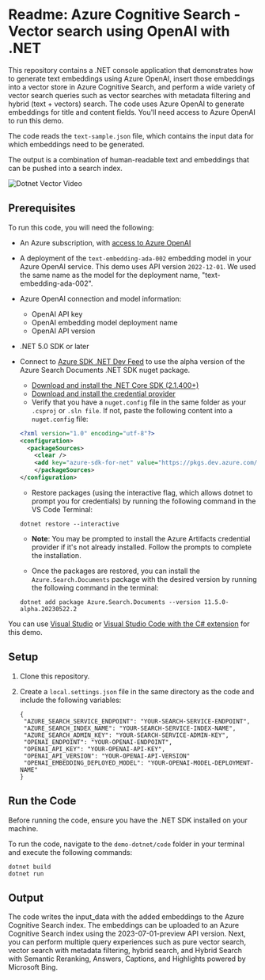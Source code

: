 # Readme: Azure Cognitive Search - Vector search using OpenAI with .NET

This repository contains a .NET console application that demonstrates how to generate text embeddings using Azure OpenAI, insert those embeddings into a vector store in Azure Cognitive Search, and perform a wide variety of vector search queries such as vector searches with metadata filtering and hybrid (text + vectors) search. The code uses Azure OpenAI to generate embeddings for title and content fields. You'll need access to Azure OpenAI to run this demo.

The code reads the `text-sample.json` file, which contains the input data for which embeddings need to be generated.

The output is a combination of human-readable text and embeddings that can be pushed into a search index.

![Dotnet Vector Video](https://github.com/Azure/cognitive-search-vector-pr/blob/main/demo-dotnet/data/images/dotnet-vector-video.gif?raw=true)

## Prerequisites

To run this code, you will need the following:

- An Azure subscription, with [access to Azure OpenAI](https://aka.ms/oai/access)
- A deployment of the `text-embedding-ada-002` embedding model in your Azure OpenAI service. This demo uses API version `2022-12-01`. We used the same name as the model for the deployment name, "text-embedding-ada-002".
- Azure OpenAI connection and model information:
  - OpenAI API key
  - OpenAI embedding model deployment name
  - OpenAI API version
- .NET 5.0 SDK or later
- Connect to [Azure SDK .NET Dev Feed](https://dev.azure.com/azure-sdk/public/_artifacts/feed/azure-sdk-for-net/NuGet/Azure.Search.Documents/overview/11.5.0-alpha.20230522.2) to use the alpha version of the Azure Search Documents .NET SDK nuget package.
  - [Download and install the .NET Core SDK (2.1.400+)](https://dotnet.microsoft.com/download)
  - [Download and install the credential provider](https://github.com/microsoft/artifacts-credprovider#azure-artifacts-credential-provider)
  - Verify that you have a `nuget.config` file in the same folder as your `.csproj` or `.sln file`. If not, paste the following content into a `nuget.config` file:

  ```xml
  <?xml version="1.0" encoding="utf-8"?>
  <configuration>
    <packageSources>
      <clear />
      <add key="azure-sdk-for-net" value="https://pkgs.dev.azure.com/azure-sdk/public/_packaging/azure-sdk-for-net/nuget/v3/index.json" />
      </packageSources>
  </configuration>
  ```

  - Restore packages (using the interactive flag, which allows dotnet to prompt you for credentials) by running the following command in the VS Code Terminal:

  ```
  dotnet restore --interactive
  ```

  - **Note**: You may be prompted to install the Azure Artifacts credential provider if it's not already installed. Follow the prompts to complete the installation.

  - Once the packages are restored, you can install the `Azure.Search.Documents` package with the desired version by running the following command in the terminal:

  ```
  dotnet add package Azure.Search.Documents --version 11.5.0-alpha.20230522.2
  ```

You can use [Visual Studio](https://visualstudio.microsoft.com/) or [Visual Studio Code with the C# extension](https://marketplace.visualstudio.com/items?itemName=ms-dotnettools.csharp) for this demo.

## Setup

1. Clone this repository.

2. Create a `local.settings.json` file in the same directory as the code and include the following variables:

   ```plaintext
   {
    "AZURE_SEARCH_SERVICE_ENDPOINT": "YOUR-SEARCH-SERVICE-ENDPOINT",
    "AZURE_SEARCH_INDEX_NAME": "YOUR-SEARCH-SERVICE-INDEX-NAME",
    "AZURE_SEARCH_ADMIN_KEY": "YOUR-SEARCH-SERVICE-ADMIN-KEY",
    "OPENAI_ENDPOINT": "YOUR-OPENAI-ENDPOINT",
    "OPENAI_API_KEY": "YOUR-OPENAI-API-KEY",
    "OPENAI_API_VERSION": "YOUR-OPENAI-API-VERSION"
    "OPENAI_EMBEDDING_DEPLOYED_MODEL": "YOUR-OPENAI-MODEL-DEPLOYMENT-NAME"
   }

   ```

## Run the Code

Before running the code, ensure you have the .NET SDK installed on your machine.

To run the code, navigate to the `demo-dotnet/code` folder in your terminal and execute the following commands:

```
dotnet build
dotnet run
```

## Output

The code writes the input_data with the added embeddings to the Azure Cognitive Search index. The embeddings can be uploaded to an Azure Cognitive Search index using the 2023-07-01-preview API version. Next, you can perform multiple query experiences such as pure vector search, vector search with metadata filtering, hybrid search, and Hybrid Search with Semantic Reranking, Answers, Captions, and Highlights powered by Microsoft Bing.
